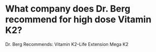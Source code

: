 # What company does Dr. Berg recommend for high dose Vitamin K2?

Dr. Berg Recommends: Vitamin K2–Life Extension Mega K2